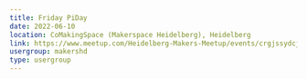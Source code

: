 ```yaml
---
title: Friday PiDay
date: 2022-06-10
location: CoMakingSpace (Makerspace Heidelberg), Heidelberg
link: https://www.meetup.com/Heidelberg-Makers-Meetup/events/crgjssydcjbnb/
usergroup: makershd
type: usergroup
---
```

